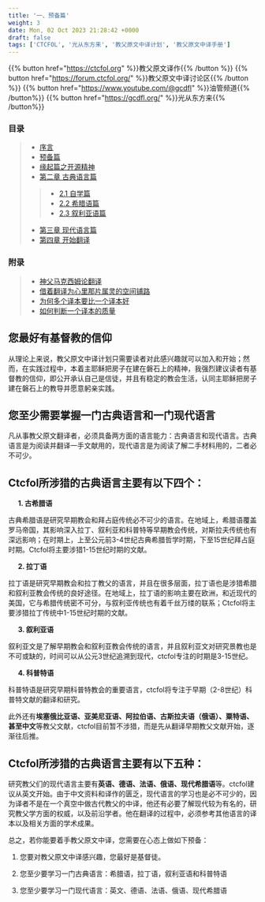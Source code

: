 ```yaml
---
title: '一、预备篇'
weight: 3
date: Mon, 02 Oct 2023 21:28:42 +0000
draft: false
tags: ['CTCFOL', '光从东方来', '教父原文中译计划', '教父原文中译手册']
---
```


{{% button href="https://ctcfol.org" %}}教父原文译作{{% /button %}}
{{% button href="https://forum.ctcfol.org/" %}}教父原文中译讨论区{{% /button %}}
{{% button href="https://www.youtube.com/@gcdfl" %}}油管频道{{% /button%}}
{{% button href="https://gcdfl.org/" %}}光从东方来{{% /button%}}

### 目录
> - [序言](https://doc.ctcfol.org/docs/introduce/)
> - [预备篇](https://doc.ctcfol.org/docs/1.prologua/)
> - [缘起篇之开源精神](https://doc.ctcfol.org/docs/ctcfol-open-sources/)
> - [第二章 古典语言篇](https://doc.ctcfol.org/docs/2.ancient-l/)
>> - [2.1 自学篇](https://doc.ctcfol.org/docs/2.1-self-learn/)
>> - [2.2 希腊语篇](https://doc.ctcfol.org/docs/2.2-greek/)
>> - [2.3 叙利亚语篇](https://forum.ctcfol.org/t/topic/12/16)
> - [第三章 现代语言篇](https://doc.ctcfol.org/docs/3.learning-modern-language/)
> - [第四章 开始翻译](https://doc.ctcfol.org/docs/4.begining-translating/)

### 附录
> - [神父马克西姆论翻译](https://doc.ctcfol.org/2022/01/28/%E6%88%91%E5%AF%BC%E5%B8%88%E9%A9%AC%E5%85%8B%E8%A5%BF%E5%A7%86-%E8%AE%BA%E7%BF%BB%E8%AF%91/)
> - [借着翻译为心里那片属灵的空间铺路](https://doc.ctcfol.org/docs/2022-01-28-%E8%A2%81%E6%B0%B8%E7%94%B2-%E5%80%9F%E7%9D%80%E7%BF%BB%E8%AF%91%E4%B8%BA%E5%BF%83%E9%87%8C%E9%82%A3%E7%89%87%E5%B1%9E%E7%81%B5%E7%9A%84%E7%A9%BA%E9%97%B4%E9%93%BA%E8%B7%AF/)
> - [为何多个译本要比一个译本好](https://doc.ctcfol.org/2022/02/09/%E8%A2%81%E6%B0%B8%E7%94%B2-%E8%AE%BA%E4%B8%BA%E4%BD%95%E5%A4%9A%E4%B8%AA%E8%AF%91%E6%9C%AC%E8%A6%81%E6%AF%94%E4%B8%80%E4%B8%AA%E8%AF%91%E6%9C%AC%E5%A5%BD/)
> - [如何判断一个译本的质量](https://doc.ctcfol.org/2022/02/10/%E8%A2%81%E6%B0%B8%E7%94%B2-%E5%A6%82%E4%BD%95%E5%88%A4%E6%96%AD%E4%B8%80%E4%B8%AA%E8%AF%91%E6%9C%AC%E7%9A%84%E8%B4%A8%E9%87%8F%EF%BC%9F/)

**您最好有基督教的信仰**
------

从理论上来说，教父原文中译计划只需要读者对此感兴趣就可以加入和开始；然而，在实践过程中，本着主耶稣把房子在建在磐石上的精神，我强烈建议读者有基督教的信仰，即公开承认自己是信徒，并且有稳定的教会生活，认同主耶稣把房子建在磐石上的教导并愿意躬亲实践。

**您至少需要掌握一门古典语言和一门现代语言**
------


凡从事教父原文翻译者，必须具备两方面的语言能力：古典语言和现代语言。古典语言是为阅读并翻译一手文献用的，现代语言是为阅读了解二手材料用的，二者必不可少。

**Ctcfol所涉猎的古典语言主要有以下四个：**
------


     **1. 古希腊语**

古典希腊语是研究早期教会和拜占庭传统必不可少的语言。在地域上，希腊语覆盖罗马帝国，其影响深入拉丁、叙利亚和科普特等早期教会传统，对斯拉夫传统也有深远影响；在时期上，上至公元前3-4世纪古典希腊哲学时期，下至15世纪拜占庭时期。Ctcfol将主要涉猎1-15世纪时期的文献。

     **2. 拉丁语**

拉丁语是研究早期教会和拉丁教父的语言，并且在很多层面，拉丁语也是涉猎希腊和叙利亚教会传统的良好途径。在地域上，拉丁语的影响主要在欧洲，和近现代的美国，它与希腊传统密不可分，与叙利亚传统也有着千丝万缕的联系；Ctcfol将主要涉猎拉丁传统中1-15世纪时期的文献。

     **3. 叙利亚语**

叙利亚文是了解早期教会和叙利亚教会传统的语言，并且叙利亚文对研究景教也是不可或缺的，时间可以从公元3世纪追溯到现代，ctcfol专注的时期是3-15世纪。

     **4. 科普特语**

科普特语是研究早期科普特教会的重要语言，ctcfol将专注于早期（2-8世纪）科普特文献的翻译和研究。

此外还有**埃塞俄比亚语、亚美尼亚语、阿拉伯语、古斯拉夫语（俄语）、粟特语、甚至中文**等教父文献，ctcfol目前暂不涉猎，而是先从翻译早期教父文献开始，逐渐往后推。

**Ctcfol所涉猎的古典语言主要有以下五种：**
------


研究教父们的现代语言主要有**英语、德语、法语、俄语、现代希腊语**等。ctcfol建议从英文开始。由于中文资料和译作的匮乏，现代语言的学习也是必不可少的，因为译者不是在一个真空中做古代教父的中译，他还有必要了解现代较为有名的，研究教父学方面的权威，以及前沿学者。他在翻译的过程中，必须参考其他语言的译本以及相关方面的学术成果。

总之，若你能要着手教父原文中译，您需要在心态上做如下预备：

1. 您要对教父原文中译感兴趣，您最好是基督徒。

2. 您至少要学习一门古典语言：希腊语，拉丁语，叙利亚语和科普特语

3. 您至少要学习一门现代语言：英文、德语、法语、俄语、现代希腊语
